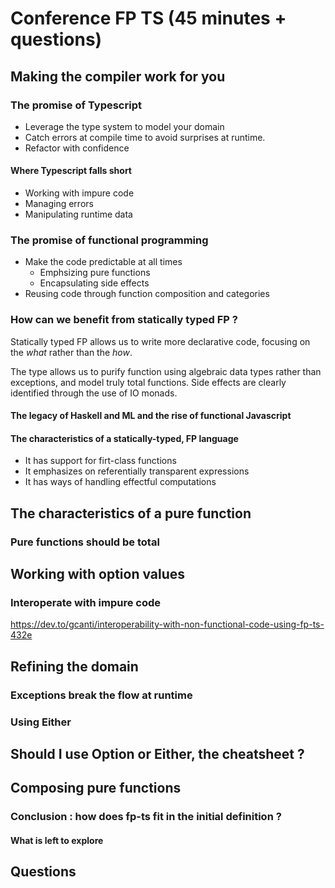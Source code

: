 # Conference FP TS (45 minutes + questions)

## Making the compiler work for you

### The promise of Typescript

- Leverage the type system to model your domain
- Catch errors at compile time to avoid surprises at runtime.
- Refactor with confidence

#### Where Typescript falls short

- Working with impure code
- Managing errors
- Manipulating runtime data

### The promise of functional programming

- Make the code predictable at all times
  - Emphsizing pure functions
  - Encapsulating side effects
- Reusing code through function composition and categories

### How can we benefit from statically typed FP ?

Statically typed FP allows us to write more declarative code, focusing on the *what*
rather than the *how*.

The type allows us to purify function using algebraic data types rather than exceptions, and
model truly total functions. Side effects are clearly identified through the use of IO monads.

#### The legacy of Haskell and ML and the rise of functional Javascript

#### The characteristics of a statically-typed, FP language

- It has support for firt-class functions
- It emphasizes on referentially transparent expressions
- It has ways of handling effectful computations

## The characteristics of a pure function

### Pure functions should be total

## Working with option values

### Interoperate with impure code

https://dev.to/gcanti/interoperability-with-non-functional-code-using-fp-ts-432e

## Refining the domain

### Exceptions break the flow at runtime

### Using Either

## Should I use Option or Either, the cheatsheet ?

## Composing pure functions

### Conclusion : how does fp-ts fit in the initial definition ?

#### What is left to explore

## Questions
